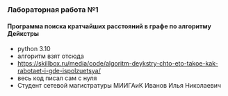 ### Лабораторная работа №1
#### Программа поиска кратчайших расстояний в графе по алгоритму Дейкстры
- python 3.10
- алгоритм взят отсюда
- https://skillbox.ru/media/code/algoritm-deykstry-chto-eto-takoe-kak-rabotaet-i-gde-ispolzuetsya/
- весь код писал сам с нуля
- Студент сетевой магистратуры МИИГАиК Иванов Илья Николаевич

